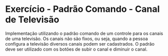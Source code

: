 #  Exercício - Padrão Comando - Canal de Televisão

Implementação utilizando o padrão comando de um controle para os canais de uma televisão. 
Os canais não são fixos, ou seja, quando a pessoa configura a televisão diversos canais podem ser cadastrados. 
O padrão deve ser utilizado com os botões de subir o canal e diminuir o canal. 
